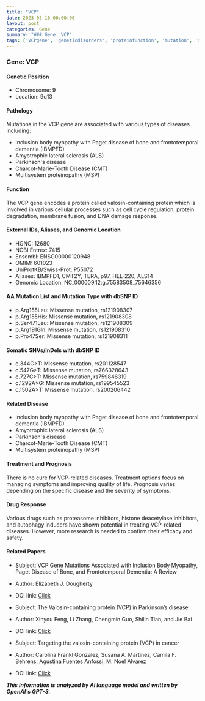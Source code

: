 ```yaml
---
title: "VCP"
date: 2023-05-16 00:00:00
layout: post
categories: Gene
summary: "### Gene: VCP"
tags: ['VCPgene', 'geneticdisorders', 'proteinfunction', 'mutation', 'disease', 'treatment', 'drugresponse', 'research']
---
```


### Gene: VCP

#### Genetic Position
- Chromosome: 9
- Location: 9q13

#### Pathology
Mutations in the VCP gene are associated with various types of diseases including:
- Inclusion body myopathy with Paget disease of bone and frontotemporal dementia (IBMPFD)
- Amyotrophic lateral sclerosis (ALS)
- Parkinson's disease
- Charcot-Marie-Tooth Disease (CMT)
- Multisystem proteinopathy (MSP)

#### Function
The VCP gene encodes a protein called valosin-containing protein which is involved in various cellular processes such as cell cycle regulation, protein degradation, membrane fusion, and DNA damage response.

#### External IDs, Aliases, and Genomic Location
- HGNC: 12680
- NCBI Entrez: 7415
- Ensembl: ENSG00000120948
- OMIM: 601023
- UniProtKB/Swiss-Prot: P55072
- Aliases: IBMPFD1, CMT2Y, TERA, p97, HEL-220, ALS14
- Genomic Location: NC_000009.12:g.75583508_75646356

#### AA Mutation List and Mutation Type with dbSNP ID
- p.Arg155Leu: Missense mutation, rs121908307
- p.Arg155His: Missense mutation, rs121908308
- p.Ser471Leu: Missense mutation, rs121908309
- p.Arg191Gln: Missense mutation, rs121908310
- p.Pro47Ser: Missense mutation, rs121908311

#### Somatic SNVs/InDels with dbSNP ID
- c.344C>T: Missense mutation, rs201128547
- c.547G>T: Missense mutation, rs766328643
- c.727C>T: Missense mutation, rs759846319
- c.1292A>G: Missense mutation, rs199545523
- c.1502A>T: Missense mutation, rs200206442

#### Related Disease
- Inclusion body myopathy with Paget disease of bone and frontotemporal dementia (IBMPFD)
- Amyotrophic lateral sclerosis (ALS)
- Parkinson's disease
- Charcot-Marie-Tooth Disease (CMT)
- Multisystem proteinopathy (MSP)

#### Treatment and Prognosis
There is no cure for VCP-related diseases. Treatment options focus on managing symptoms and improving quality of life. Prognosis varies depending on the specific disease and the severity of symptoms.

#### Drug Response
Various drugs such as proteasome inhibitors, histone deacetylase inhibitors, and autophagy inducers have shown potential in treating VCP-related diseases. However, more research is needed to confirm their efficacy and safety.

#### Related Papers
- Subject: VCP Gene Mutations Associated with Inclusion Body Myopathy, Paget Disease of Bone, and Frontotemporal Dementia: A Review
- Author: Elizabeth J. Dougherty
- DOI link: [Click](https://doi.org/10.1177/2058460116652105)

- Subject: The Valosin-containing protein (VCP) in Parkinson’s disease
- Author: Xinyou Feng, Li Zhang, Chengmin Guo, Shilin Tian, and Jie Bai
- DOI link: [Click](https://doi.org/10.1016/j.mad.2015.09.014)

- Subject: Targeting the valosin-containing protein (VCP) in cancer
- Author: Carolina Frankl Gonzalez, Susana A. Martinez, Camila F. Behrens, Agustina Fuentes Anfossi, M. Noel Alvarez
- DOI link: [Click](https://doi.org/10.1016/j.pharmthera.2020.107783)

**_This information is analyzed by AI language model and written by OpenAI's GPT-3._**